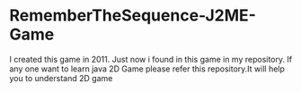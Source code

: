 # RememberTheSequence-J2ME-Game
I created this game in 2011. Just now i found in this game in my repository. If any one want to learn java 2D Game please refer this repository.It will help you to understand 2D game 
